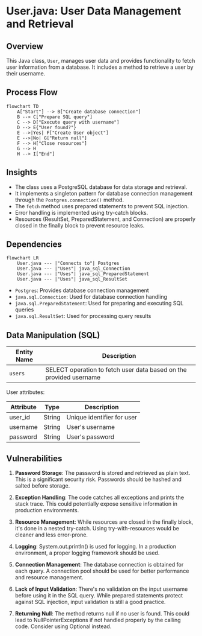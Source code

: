 # User.java: User Data Management and Retrieval

## Overview

This Java class, `User`, manages user data and provides functionality to fetch user information from a database. It includes a method to retrieve a user by their username.

## Process Flow

```mermaid
flowchart TD
    A["Start"] --> B["Create database connection"]
    B --> C["Prepare SQL query"]
    C --> D["Execute query with username"]
    D --> E{"User found?"}
    E -->|Yes| F["Create User object"]
    E -->|No| G["Return null"]
    F --> H["Close resources"]
    G --> H
    H --> I["End"]
```

## Insights

- The class uses a PostgreSQL database for data storage and retrieval.
- It implements a singleton pattern for database connection management through the `Postgres.connection()` method.
- The `fetch` method uses prepared statements to prevent SQL injection.
- Error handling is implemented using try-catch blocks.
- Resources (ResultSet, PreparedStatement, and Connection) are properly closed in the finally block to prevent resource leaks.

## Dependencies

```mermaid
flowchart LR
    User.java --- |"Connects to"| Postgres
    User.java --- |"Uses"| java_sql_Connection
    User.java --- |"Uses"| java_sql_PreparedStatement
    User.java --- |"Uses"| java_sql_ResultSet
```

- `Postgres`: Provides database connection management
- `java.sql.Connection`: Used for database connection handling
- `java.sql.PreparedStatement`: Used for preparing and executing SQL queries
- `java.sql.ResultSet`: Used for processing query results

## Data Manipulation (SQL)

| Entity Name | Description |
|-------------|-------------|
| `users`     | SELECT operation to fetch user data based on the provided username |

User attributes:

| Attribute | Type   | Description                |
|-----------|--------|----------------------------|
| user_id   | String | Unique identifier for user |
| username  | String | User's username            |
| password  | String | User's password            |

## Vulnerabilities

1. **Password Storage**: The password is stored and retrieved as plain text. This is a significant security risk. Passwords should be hashed and salted before storage.

2. **Exception Handling**: The code catches all exceptions and prints the stack trace. This could potentially expose sensitive information in production environments.

3. **Resource Management**: While resources are closed in the finally block, it's done in a nested try-catch. Using try-with-resources would be cleaner and less error-prone.

4. **Logging**: System.out.println() is used for logging. In a production environment, a proper logging framework should be used.

5. **Connection Management**: The database connection is obtained for each query. A connection pool should be used for better performance and resource management.

6. **Lack of Input Validation**: There's no validation on the input username before using it in the SQL query. While prepared statements protect against SQL injection, input validation is still a good practice.

7. **Returning Null**: The method returns null if no user is found. This could lead to NullPointerExceptions if not handled properly by the calling code. Consider using Optional<User> instead.
